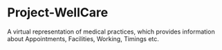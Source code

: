 # Project-WellCare
A virtual representation of medical practices, which provides information about Appointments, Facilities, Working, Timings etc.
